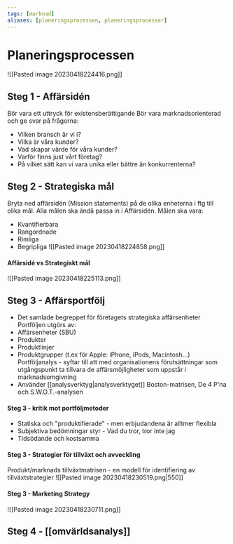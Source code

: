 ```yaml
---
tags: [marknad]
aliases: [planeringsprocessen, planeringsprocesser]
---
```

# Planeringsprocessen
![[Pasted image 20230418224416.png]]

## Steg 1 - Affärsidén 
Bör vara ett uttryck för existensberättigande
Bör vara marknadsorienterad och ge svar på frågorna: 
- Vilken bransch är vi i?
- Vilka är våra kunder?
- Vad skapar värde för våra kunder?
- Varför finns just vårt företag?
- På vilket sätt kan vi vara unika eller bättre än konkurrenterna?

## Steg 2 - Strategiska mål
Bryta ned affärsidén (Mission statements) på de olika enheterna i ftg till olika mål.
Alla målen ska ändå passa in i Affärsidén. 
Målen ska vara:
- Kvantifierbara
- Rangordnade
- Rimliga
- Begripliga
![[Pasted image 20230418224858.png]]

#### Affärsidé vs Strategiskt mål
![[Pasted image 20230418225113.png]]

## Steg 3 - Affärsportfölj
- Det samlade begreppet för företagets strategiska affärsenheter
Portföljen utgörs av:
- Affärsenheter (SBU)
- Produkter
- Produktlinjer
- Produktgrupper (t.ex för Apple: iPhone, iPods, Macintosh...)
Portföljanalys - syftar till att med organisationens förutsättningar som utgångspunkt ta tillvara de affärsmöjligheter som uppstår i marknadsomgivning
- Använder [[analysverktyg|analysverktyget]] Boston-matrisen, De 4 P'na och S.W.O.T.-analysen 

#### Steg 3 - kritik mot portföljmetoder
- Statiska och "produktifierade" - men erbjudandena är alltmer flexibla
- Subjektiva bedömningar styr - Vad du tror, tror inte jag
- Tidsödande och kostsamma

#### Steg 3 - Strategier för tillväxt och avveckling
Produkt/marknads tillväxtmatrisen - en modell för identifiering av tillväxtstrategier
![[Pasted image 20230418230519.png|550]]

#### Steg 3 - Marketing Strategy
![[Pasted image 20230418230711.png]]

## Steg 4 - [[omvärldsanalys]]